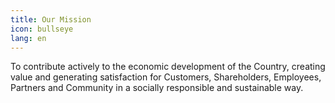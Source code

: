 ```yaml
---
title: Our Mission
icon: bullseye
lang: en
---
```


To contribute actively to the economic development of the Country, creating value and generating satisfaction for Customers, Shareholders, Employees, Partners and Community in a socially responsible and sustainable way.